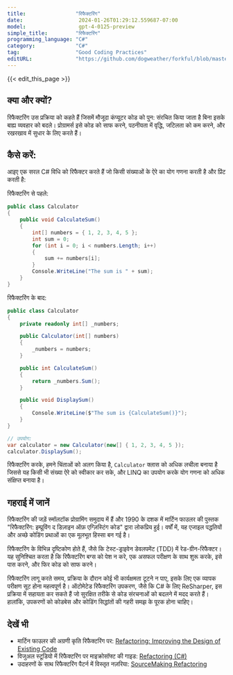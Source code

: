 ```yaml
---
title:                "रिफैक्टरिंग"
date:                  2024-01-26T01:29:12.559687-07:00
model:                 gpt-4-0125-preview
simple_title:         "रिफैक्टरिंग"
programming_language: "C#"
category:             "C#"
tag:                  "Good Coding Practices"
editURL:              "https://github.com/dogweather/forkful/blob/master/content/hi/c-sharp/refactoring.md"
---
```


{{< edit_this_page >}}

## क्या और क्यों?

रिफैक्टरिंग उस प्रक्रिया को कहते हैं जिसमें मौजूदा कंप्यूटर कोड को पुन: संरचित किया जाता है बिना इसके बाह्य व्यवहार को बदले। प्रोग्रामर्स इसे कोड को साफ करने, पठनीयता में वृद्धि, जटिलता को कम करने, और रखरखाव में सुधार के लिए करते हैं।

## कैसे करें:

आइए एक सरल C# विधि को रिफैक्टर करते हैं जो किसी संख्याओं के ऐरे का योग गणना करती है और प्रिंट करती है:

रिफैक्टरिंग से पहले:
```C#
public class Calculator
{
    public void CalculateSum()
    {
        int[] numbers = { 1, 2, 3, 4, 5 };
        int sum = 0;
        for (int i = 0; i < numbers.Length; i++)
        {
            sum += numbers[i];
        }
        Console.WriteLine("The sum is " + sum);
    }
}
```

रिफैक्टरिंग के बाद:
```C#
public class Calculator
{
    private readonly int[] _numbers;

    public Calculator(int[] numbers)
    {
        _numbers = numbers;
    }

    public int CalculateSum()
    {
        return _numbers.Sum();
    }

    public void DisplaySum()
    {
        Console.WriteLine($"The sum is {CalculateSum()}");
    }
}

// उपयोग:
var calculator = new Calculator(new[] { 1, 2, 3, 4, 5 });
calculator.DisplaySum();
```

रिफैक्टरिंग करके, हमने चिंताओं को अलग किया है, `Calculator` क्लास को अधिक लचीला बनाया है जिससे यह किसी भी संख्या ऐरे को स्वीकार कर सके, और LINQ का उपयोग करके योग गणना को अधिक संक्षिप्त बनाया है।

## गहराई में जानें

रिफैक्टरिंग की जड़ें स्मॉलटॉक प्रोग्रामिंग समुदाय में हैं और 1990 के दशक में मार्टिन फाउलर की पुस्तक "रिफैक्टरिंग: इम्प्रूविंग द डिज़ाइन ऑफ़ एग्ज़िस्टिंग कोड" द्वारा लोकप्रिय हुई। वर्षों में, यह एजाइल पद्धतियों और अच्छे कोडिंग प्रथाओं का एक मूलभूत हिस्सा बन गई है।

रिफैक्टरिंग के विभिन्न दृष्टिकोण होते हैं, जैसे कि टेस्ट-ड्राइवेन डेवलपमेंट (TDD) में रेड-ग्रीन-रिफैक्टर। यह सुनिश्चित करता है कि रिफैक्टरिंग बग्स को पेश न करे, एक असफल परीक्षण के साथ शुरू करके, इसे पास करने, और फिर कोड को साफ करने।

रिफैक्टरिंग लागू करते समय, प्रक्रिया के दौरान कोई भी कार्यक्षमता टूटने न पाए, इसके लिए एक व्यापक परीक्षण सूट होना महत्वपूर्ण है। ऑटोमेटेड रिफैक्टरिंग उपकरण, जैसे कि C# के लिए ReSharper, इस प्रक्रिया में सहायता कर सकते हैं जो सुरक्षित तरीके से कोड संरचनाओं को बदलने में मदद करते हैं। हालांकि, उपकरणों को कोडबेस और कोडिंग सिद्धांतों की गहरी समझ के पूरक होना चाहिए।

## देखें भी

- मार्टिन फाउलर की अग्रणी कृति रिफैक्टरिंग पर: [Refactoring: Improving the Design of Existing Code](https://martinfowler.com/books/refactoring.html)
- विजुअल स्टूडियो में रिफैक्टरिंग पर माइक्रोसॉफ्ट की गाइड: [Refactoring (C#)](https://docs.microsoft.com/en-us/visualstudio/ide/refactoring-in-visual-studio?view=vs-2022)
- उदाहरणों के साथ रिफैक्टरिंग पैटर्न में विस्तृत नज़रिया: [SourceMaking Refactoring](https://sourcemaking.com/refactoring)
